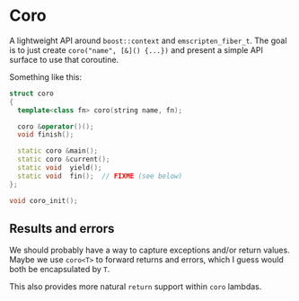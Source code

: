 # Coro
A lightweight API around `boost::context` and `emscripten_fiber_t`. The goal is to just create `coro("name", [&]() {...})` and present a simple API surface to use that coroutine.

Something like this:

```cpp
struct coro
{
  template<class fn> coro(string name, fn);

  coro &operator()();
  void finish();

  static coro &main();
  static coro &current();
  static void  yield();
  static void  fin();  // FIXME (see below)
};

void coro_init();
```


## Results and errors
We should probably have a way to capture exceptions and/or return values. Maybe we use `coro<T>` to forward returns and errors, which I guess would both be encapsulated by `T`.

This also provides more natural `return` support within `coro` lambdas.
